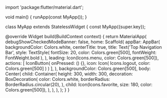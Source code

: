 import 'package:flutter/material.dart';

void main() {
  runApp(const MyApp());
}

class MyApp extends StatelessWidget {
  const MyApp({super.key});

  @override
  Widget build(BuildContext context) {
    return MaterialApp(
      debugShowCheckedModeBanner: false,
      home: Scaffold(
        appBar: AppBar(
          backgroundColor: Colors.white,
          centerTitle: true,
          title: Text('Top Navigation Bar',
            style: TextStyle(
              fontSize: 20,
              color: Colors.green[500],
              fontWeight: FontWeight.bold
            ),
            ),
            leading: Icon(Icons.menu, color: Colors.green[500]),
            actions: [
              IconButton(
                onPressed: () {}, 
                icon: Icon(
                  Icons.logout, 
                  color: Colors.green[500]
                  )
              )
            ],
        ),
        backgroundColor: Colors.green[500],
        body: Center(
          child: Container(
            height: 300,
            width: 300,
            decoration: BoxDecoration(
              color: Colors.white,
              borderRadius: BorderRadius.circular(20),
            ),
            child: Icon(Icons.favorite, size: 180, color: Colors.green[500]),
          ),
        ),
      ),
    );
  }
}
